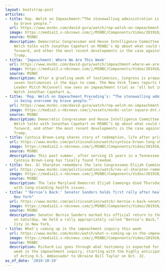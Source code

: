 ```yaml
---
layout: bootstrap-post
articles:
- title: Rep. Welch on Impeachment:“The stonewalling administration is being overcome
    by brave people.”
  url: https://www.msnbc.com/david-gura/watch/rep-welch-on-impeachment-the-stonewalling-administration-is-being-overcome-by-brave-people-71690821881
  image: https://media11.s-nbcnews.com/j/MSNBC/Components/Video/201910/n_gura_welch_191019_1920x1080.nbcnews-fp-1200-630.jpg
  source: MSNBC
  description: Democratic Congressman and House Intelligence Committee member Peter
    Welch talks with Jonathan Capehart on MSNBC’s Up about what could move this impeachment
    forward, and other the most recent developments in the case against President
    Trump.
- title: 'Impeachment: Where We Are This Week'
  url: https://www.msnbc.com/david-gura/watch/impeachment-where-we-are-this-week-71690821828
  image: https://media13.s-nbcnews.com/j/MSNBC/Components/Video/201910/n_gura_impeachment_191019_1920x1080.nbcnews-fp-1200-630.jpg
  source: MSNBC
  description: After a grueling week of testimonies, Congress is preparing for another
    seven testimonies in the days to come. The New York Times reports Republican Senate
    Leader Mitch McConnell now sees an impeachment trial as "all but inevitable."
    Watch Jonathan Capehart a…
- title: 'Rep. Welch on Impeachment Preceding’s: “The stonewalling administration
    is being overcome by brave people.”'
  url: https://www.msnbc.com/david-gura/watch/rep-welch-on-impeachment-preceding-s-the-stonewalling-administration-is-being-overcome-by-brave-people-71691333553
  image: https://media3.s-nbcnews.com/j/assets/msnbc-color-square-dvt.nbcnews-fp-1200-630.png
  source: MSNBC
  description: Democratic Congressman and House Intelligence Committee member Peter
    Welch talks with Jonathan Capehart on MSNBC’s Up about what could move this impeachment
    forward, and other the most recent developments in the case against President
    Trump.
- title: Cyntoia Brown-Long shares story of redemption, life after prison
  url: https://www.msnbc.com/politicsnation/watch/cyntoia-brown-long-shares-story-of-redemption-life-after-prison-71689797908
  image: https://media12.s-nbcnews.com/j/MSNBC/Components/Video/201910/n_sharp_cyntoia_10192019_1920x1080.nbcnews-fp-1200-630.jpg
  source: MSNBC
  description: This past summer, after serving 15 years in a Tennessee state prison,
    Cyntoia Brown-Long has finally found freedom.
- title: Rev. Al Sharpton remembers the late Congressman Elijah Cummings
  url: https://www.msnbc.com/politicsnation/watch/rev-al-sharpton-remembers-the-late-congressman-elijah-cummings-71689285725
  image: https://media11.s-nbcnews.com/j/MSNBC/Components/Video/201910/n_sharp_cummings_10192019_1920x1080.nbcnews-fp-1200-630.jpg
  source: MSNBC
  description: The late Maryland Democrat Elijah Cummings died Thursday after a battle
    with long-standing health issues.
- title: "‘Bernie’s Back:’ Senator Sanders holds first rally after health scare in
    New York"
  url: https://www.msnbc.com/politicsnation/watch/-bernie-s-back-senator-sanders-holds-first-rally-after-health-scare-in-new-york-71689285718
  image: https://media11.s-nbcnews.com/j/MSNBC/Components/Video/201910/n_sharp_turner_10192019_1920x1080.nbcnews-fp-1200-630.jpg
  source: MSNBC
  description: Senator Bernie Sanders marked his official return to the campaign trail
    on Saturday. He held a rally appropriately called “Bernie’s Back,” in Long Island
    City in New York.
- title: What's coming up in the impeachment inquiry this week
  url: https://www.msnbc.com/msnbc/watch/what-s-coming-up-in-the-impeachment-inquiry-this-week-71687749664
  image: https://media11.s-nbcnews.com/j/MSNBC/Components/Video/201910/n_msnbc_impeachmentweekahead_191019_1920x1080.nbcnews-fp-1200-630.jpg
  source: MSNBC
  description: Richard Lui goes through what testimony is expected for the upcoming
    week in the impeachment inquiry, starting with the highly anticipated deposition
    of Acting U.S. Ambassador to Ukraine Bill Taylor on Oct. 22.
as_of_date: '2019-10-19'
---
```


